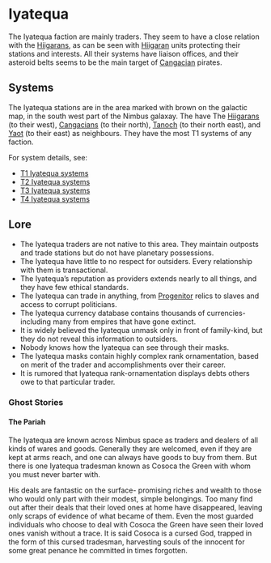 # Iyatequa

The Iyatequa faction are mainly traders. They seem to have a close relation with
the [Hiigarans], as can be seen with [Hiigaran] units protecting their stations
and interests. All their systems have liaison offices, and their asteroid belts
seems to be the main target of [Cangacian] pirates.

## Systems

The Iyatequa stations are in the area marked with brown on the galactic map, in
the south west part of the Nimbus galaxay. The have The [Hiigarans] (to their
west), [Cangacians] (to their north), [Tanoch] (to their north east), and [Yaot]
(to their east) as neighbours. They have the most T1 systems of any faction.

For system details, see:

* [T1 Iyatequa systems](../systems/t1.md#iyatequa)
* [T2 Iyatequa systems](../systems/t2.md#iyatequa)
* [T3 Iyatequa systems](../systems/t3.md#iyatequa)
* [T4 Iyatequa systems](../systems/t4.md#iyatequa)

## Lore

* The Iyatequa traders are not native to this area. They maintain outposts and
  trade stations but do not have planetary possessions.
* The Iyatequa have little to no respect for outsiders. Every relationship with
  them is transactional.
* The Iyatequa’s reputation as providers extends nearly to all things, and they
  have few ethical standards.
* The Iyatequa can trade in anything, from [Progenitor] relics to slaves and
  access to corrupt politicians.
* The Iyatequa currency database contains thousands of currencies- including
  many from empires that have gone extinct.
* It is widely believed the Iyatequa unmask only in front of family-kind, but
  they do not reveal this information to outsiders.
* Nobody knows how the Iyatequa can see through their masks.
* The Iyatequa masks contain highly complex rank ornamentation, based on merit
  of the trader and accomplishments over their career.
* It is rumored that Iyatequa rank-ornamentation displays debts others owe to
  that particular trader.

### Ghost Stories

#### The Pariah

The Iyatequa are known across Nimbus space as traders and dealers of all kinds
of wares and goods. Generally they are welcomed, even if they are kept at arms
reach, and one can always have goods to buy from them. But there is one Iyatequa
tradesman known as Cosoca the Green with whom you must never barter with.

His deals are fantastic on the surface- promising riches and wealth to those who
would only part with their modest, simple belongings. Too many find out after
their deals that their loved ones at home have disappeared, leaving only scraps
of evidence of what became of them. Even the most guarded individuals who choose
to deal with Cosoca the Green have seen their loved ones vanish without a trace.
It is said Cosoca is a cursed God, trapped in the form of this cursed tradesman,
harvesting souls of the innocent for some great penance he committed in times
forgotten.

  [Cangacian]: cangacian.md
  [Cangacians]: cangacian.md
  [Hiigaran]: hiigaran.md
  [Hiigarans]: hiigaran.md
  [Progenitor]: progenitor.md
  [Tanoch]: tanoch.md
  [Yaot]: yaot.md
